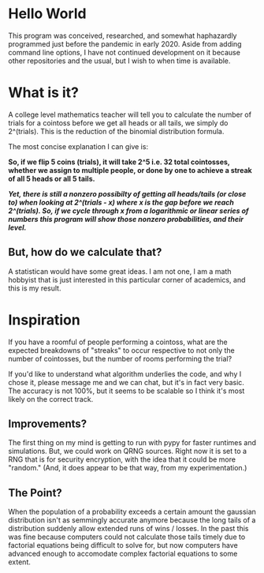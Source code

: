 # Hello World

This program was conceived, researched, and somewhat haphazardly programmed just before the pandemic in early 2020. Aside from adding command line options, I have not continued development on it because other repositories and the usual, but I wish to when time is available.

# What is it?

A college level mathematics teacher will tell you to calculate the number of trials for a cointoss before we get all heads or all tails, we simply do 2^(trials). This is the reduction of the binomial distribution formula.

The most concise explanation I can give is:

**So, if we flip 5 coins (trials), it will take 2^5 i.e. 32 total cointosses, whether we assign to multiple people, or done by one to achieve a streak of all 5 heads or all 5 tails.**

***Yet, there is still a nonzero possibilty of getting all heads/tails (or close to) when looking at 2^(trials - x) where x is the gap before we reach 2^(trials). So, if we cycle through x from a logarithmic or linear series of numbers this program will show those nonzero probabilities, and their level.***

## But, how do we calculate that?

A statistican would have some great ideas. I am not one, I am a math hobbyist that is just interested in this particular corner of academics, and this is my result. 

# Inspiration

If you have a roomful of people performing a cointoss, what are the expected breakdowns of "streaks" to occur respective to not only the number of cointosses, but the number of rooms performing the trial?

If you'd like to understand what algorithm underlies the code, and why I chose it, please message me and we can chat, but it's in fact very basic. The accuracy is not 100%, but it seems to be scalable so I think it's most likely on the correct track.

## Improvements?

The first thing on my mind is getting to run with pypy for faster runtimes and simulations. But, we could work on QRNG sources. Right now it is set to a RNG that is for security encryption, with the idea that it could be more "random." (And, it does appear to be that way, from my experimentation.)

## The Point?

When the population of a probability exceeds a certain amount the gaussian distribution isn't as semmingly accurate anymore because the long tails of a distribution suddenly allow extended runs of wins / losses. In the past this was fine because computers could not calculate those tails timely due to factorial equations being difficult to solve for, but now computers have advanced enough to accomodate complex factorial equations to some extent.
